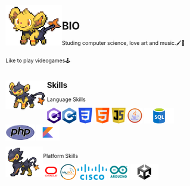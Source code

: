  
<img align='left' src='https://github.com/PachaConJet/PachaConJet/blob/main/Bio/shinx.gif' width='30%'> 


# BIO
Studing computer science, love art and music.🖌️🎨
###
Like to play videogames🕹️
#


<img align='left' src='https://github.com/PachaConJet/PachaConJet/blob/main/Bio/Luxio.gif' width='22%'> 
<h2 align="left">Skills</h2>
<p align="left">Language Skills</p>
<p align="left">
 <img src='https://github.com/PachaConJet/PachaConJet/blob/main/Plataforms/C%23.png' height='42px'/>
 <img src='https://github.com/PachaConJet/PachaConJet/blob/main/Plataforms/C%2B%2B.png' height='42px'/>
 <img src='https://github.com/PachaConJet/PachaConJet/blob/main/Plataforms/css.png' height='42px'/>
 <img src='https://github.com/PachaConJet/PachaConJet/blob/main/Plataforms/html.png' height='42px'/>
 <img src='https://github.com/PachaConJet/PachaConJet/blob/main/Plataforms/Javas.png' height='42px'/>
 <img src='https://github.com/PachaConJet/PachaConJet/blob/main/Plataforms/java.png' height='42px'/>
 <img src='https://github.com/PachaConJet/PachaConJet/blob/main/Plataforms/sql.png' height='42px'/>
 <img src='https://github.com/PachaConJet/PachaConJet/blob/main/Plataforms/php.png' height='42px'/>
 <img src='https://github.com/PachaConJet/PachaConJet/blob/main/Plataforms/Kotlin.png' height='42px'/>
</p>
<img align='left' src='https://github.com/PachaConJet/PachaConJet/blob/main/Bio/Luxray.gif' width='20%'>

 <h2 align="left"></h2>
<p align="left">Platform Skills</p>
<p align="left">
  <img src='https://github.com/PachaConJet/PachaConJet/blob/main/Plataforms/Oracle.png' height='42px'/>
 <img src='https://github.com/PachaConJet/PachaConJet/blob/main/Plataforms/mysql.png' height='42px'/>
 <img src='https://github.com/PachaConJet/PachaConJet/blob/main/Plataforms/cisco.png' height='42px'/>
  <img src='https://github.com/PachaConJet/PachaConJet/blob/main/Plataforms/Arduino.png' height='42px'/>
 <img src='https://github.com/PachaConJet/PachaConJet/blob/main/Plataforms/Unity.png' height='42px'/>
</p>


